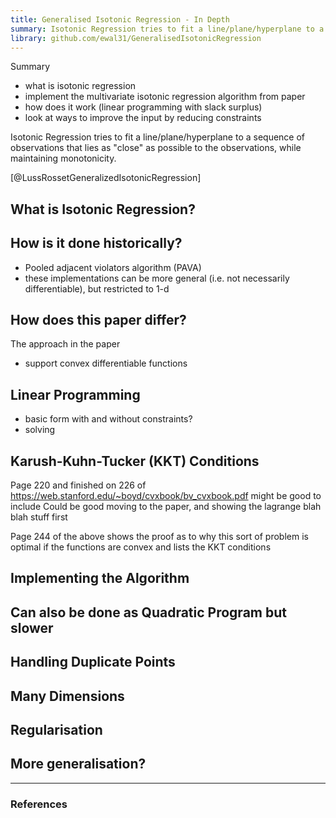 ```yaml
---
title: Generalised Isotonic Regression - In Depth
summary: Isotonic Regression tries to fit a line/plane/hyperplane to a sequence of observations that lies as "close" as possible to the observations, while maintaining monotonicity.
library: github.com/ewal31/GeneralisedIsotonicRegression
---
```


Summary

* what is isotonic regression
* implement the multivariate isotonic regression algorithm from paper
* how does it work (linear programming with slack surplus)
* look at ways to improve the input by reducing constraints

Isotonic Regression tries to fit a line/plane/hyperplane to a sequence of observations that lies as "close" as possible to the observations, while maintaining monotonicity.

[@LussRossetGeneralizedIsotonicRegression]

## What is Isotonic Regression?



## How is it done historically?

- Pooled adjacent violators algorithm (PAVA)
- these implementations can be more general (i.e. not necessarily differentiable), but restricted to 1-d

## How does this paper differ?

The approach in the paper
- support convex differentiable functions

## Linear Programming

* basic form with and without constraints?
* solving

## Karush-Kuhn-Tucker (KKT) Conditions

Page 220 and finished on 226 of https://web.stanford.edu/~boyd/cvxbook/bv_cvxbook.pdf might be good to include
Could be good moving to the paper, and showing the lagrange blah blah stuff first

Page 244 of the above shows the proof as to why this sort of problem is optimal if the functions are convex
and lists the KKT conditions

## Implementing the Algorithm

## Can also be done as Quadratic Program but slower

## Handling Duplicate Points

## Many Dimensions

## Regularisation

## More generalisation?

---

### References